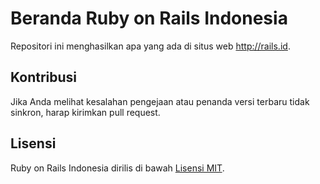 # Beranda Ruby on Rails Indonesia

Repositori ini menghasilkan apa yang ada di situs web http://rails.id.

## Kontribusi

Jika Anda melihat kesalahan pengejaan atau penanda versi terbaru tidak sinkron, harap kirimkan pull request.

## Lisensi

Ruby on Rails Indonesia dirilis di bawah [Lisensi MIT](https://opensource.org/licenses/MIT).
